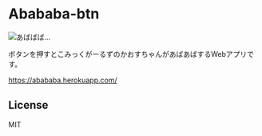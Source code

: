 # Abababa-btn

![あばばば...](https://78.media.tumblr.com/1d3e59ace14e4e8726d3cc58be2a6f8d/tumblr_p6z6kiIJf01uxkh9qo1_540.gif)

ボタンを押すとこみっくがーるずのかおすちゃんがあばあばするWebアプリです。

https://abababa.herokuapp.com/

## License
MIT
